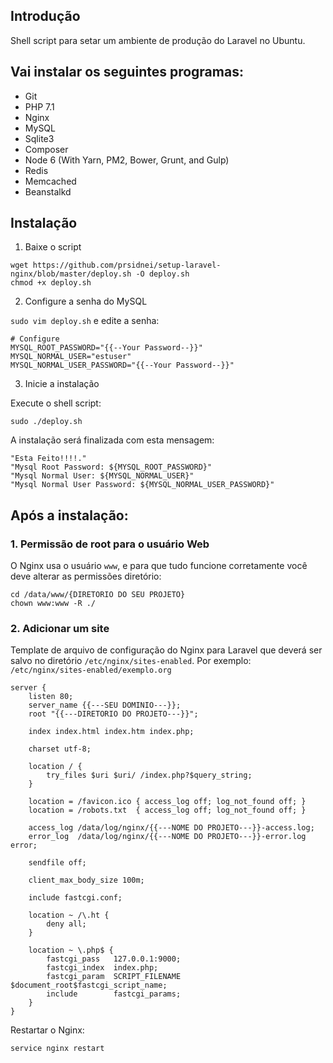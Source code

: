 ## Introdução

Shell script para setar um ambiente de produção do Laravel no Ubuntu.

## Vai instalar os seguintes programas:

* Git
* PHP 7.1
* Nginx
* MySQL
* Sqlite3
* Composer
* Node 6 (With Yarn, PM2, Bower, Grunt, and Gulp)
* Redis
* Memcached
* Beanstalkd

## Instalação

1) Baixe o script

```
wget https://github.com/prsidnei/setup-laravel-nginx/blob/master/deploy.sh -O deploy.sh
chmod +x deploy.sh
```
2) Configure a senha do MySQL

`sudo vim deploy.sh` e edite a senha:

```
# Configure
MYSQL_ROOT_PASSWORD="{{--Your Password--}}"
MYSQL_NORMAL_USER="estuser"
MYSQL_NORMAL_USER_PASSWORD="{{--Your Password--}}"
```

3) Inicie a instalação

Execute o shell script:

```
sudo ./deploy.sh
```

A instalação será finalizada com esta mensagem:

```
"Esta Feito!!!!."
"Mysql Root Password: ${MYSQL_ROOT_PASSWORD}"
"Mysql Normal User: ${MYSQL_NORMAL_USER}"
"Mysql Normal User Password: ${MYSQL_NORMAL_USER_PASSWORD}"
```

## Após a instalação:

### 1. Permissão de root para o usuário Web

O Nginx usa o usuário `www`, e para que tudo funcione corretamente você deve alterar as permissões diretório:

```
cd /data/www/{DIRETORIO DO SEU PROJETO}
chown www:www -R ./
```
### 2. Adicionar um site

Template de arquivo de configuração do Nginx para Laravel que deverá ser salvo no diretório `/etc/nginx/sites-enabled`.
Por exemplo: `/etc/nginx/sites-enabled/exemplo.org`

```
server {
    listen 80;
    server_name {{---SEU DOMINIO---}};
    root "{{---DIRETORIO DO PROJETO---}}";

    index index.html index.htm index.php;

    charset utf-8;

    location / {
        try_files $uri $uri/ /index.php?$query_string;
    }

    location = /favicon.ico { access_log off; log_not_found off; }
    location = /robots.txt  { access_log off; log_not_found off; }

    access_log /data/log/nginx/{{---NOME DO PROJETO---}}-access.log;
    error_log  /data/log/nginx/{{---NOME DO PROJETO---}}-error.log error;

    sendfile off;

    client_max_body_size 100m;

    include fastcgi.conf;

    location ~ /\.ht {
        deny all;
    }

    location ~ \.php$ {
        fastcgi_pass   127.0.0.1:9000;
        fastcgi_index  index.php;
        fastcgi_param  SCRIPT_FILENAME  $document_root$fastcgi_script_name;
        include        fastcgi_params;
    }
}
```
Restartar o Nginx:

```
service nginx restart
```
